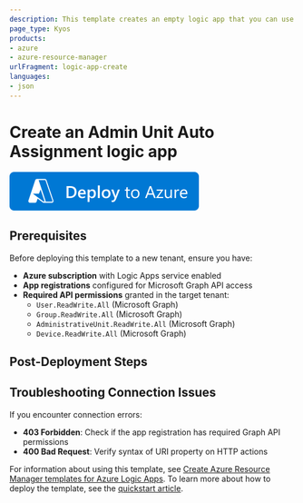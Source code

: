 ```yaml
---
description: This template creates an empty logic app that you can use to define workflows.
page_type: Kyos
products:
- azure
- azure-resource-manager
urlFragment: logic-app-create
languages:
- json
---
```

# Create an Admin Unit Auto Assignment logic app

[![Deploy To Azure](https://raw.githubusercontent.com/Azure/azure-quickstart-templates/master/1-CONTRIBUTION-GUIDE/images/deploytoazure.svg?sanitize=true)](https://portal.azure.com/#create/Microsoft.Template/uri/https%3A%2F%2Fraw.githubusercontent.com%2Fkyos-public%2Flogicapp-template%2Fmain%2Fkyos.logicapp%2Fadminunit.assignment%2FiAssignResourcesToAU%2FAssignResourcesToAU.json)

## Prerequisites

Before deploying this template to a new tenant, ensure you have:

- **Azure subscription** with Logic Apps service enabled
- **App registrations** configured for Microsoft Graph API access
- **Required API permissions** granted in the target tenant:
  - `User.ReadWrite.All` (Microsoft Graph)
  - `Group.ReadWrite.All` (Microsoft Graph)
  - `AdministrativeUnit.ReadWrite.All` (Microsoft Graph)
  - `Device.ReadWrite.All` (Microsoft Graph)


## Post-Deployment Steps


## Troubleshooting Connection Issues

If you encounter connection errors:

- **403 Forbidden**: Check if the app registration  has required Graph API permissions
- **400 Bad Request**: Verify syntax of URI property on HTTP actions

For information about using this template, see [Create Azure Resource Manager templates for Azure Logic Apps](https://learn.microsoft.com/azure/logic-apps/logic-apps-create-deploy-template). To learn more about how to deploy the template, see the [quickstart article](https://learn.microsoft.com/azure/logic-apps/quickstart-create-deploy-azure-resource-manager-template).
